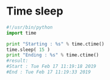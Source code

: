 <!-- TITLE: Sleep -->
<!-- SUBTITLE: A quick summary of Sleep -->

# Time sleep


```python
#!/usr/bin/python
import time

print "Starting : %s" % time.ctime()
time.sleep( 15 )
print "Ending : %s" % time.ctime()
#result:
#Start : Tue Feb 17 11:19:18 2019
#End : Tue Feb 17 11:19:33 2019
```
